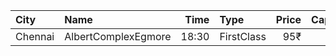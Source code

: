 | City    | Name                |  Time | Type       | Price | Capacity | Booked |
| :------ | :------------------ | ----: | :--------- | ----: | -------: | -----: |
| Chennai | AlbertComplexEgmore | 18:30 | FirstClass |   95₹ |      158 |     46 |